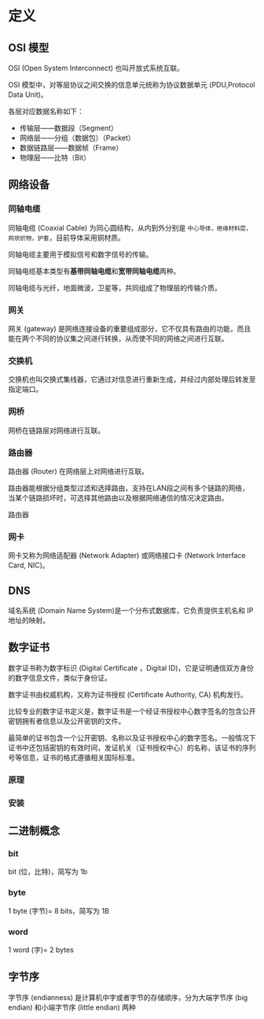 # 定义

## OSI 模型

OSI (Open System Interconnect) 也叫开放式系统互联。

OSI 模型中，对等层协议之间交换的信息单元统称为协议数据单元 (PDU,Protocol Data Unit)。

各层对应数据名称如下：

- 传输层——数据段（Segment）
- 网络层——分组（数据包）（Packet）
- 数据链路层——数据帧（Frame）
- 物理层——比特（Bit）

## 网络设备

### 同轴电缆

同轴电缆 (Coaxial Cable) 为同心圆结构，从内到外分别是 `中心导体，绝缘材料层，网状织物，护套`，目前导体采用铜材质。

同轴电缆主要用于模拟信号和数字信号的传输。

同轴电缆基本类型有**基带同轴电缆**和**宽带同轴电缆**两种。

同轴电缆与光纤，地面微波，卫星等，共同组成了物理层的传输介质。

### 网关

网关 (gateway) 是网络连接设备的重要组成部分，它不仅具有路由的功能，而且能在两个不同的协议集之间进行转换，从而使不同的网络之间进行互联。

### 交换机

交换机也叫交换式集线器，它通过对信息进行重新生成，并经过内部处理后转发至指定端口。

### 网桥

网桥在链路层对网络进行互联。

### 路由器

路由器 (Router) 在网络层上对网络进行互联。

路由器能根据分组类型过滤和选择路由，支持在LAN段之间有多个链路的网络，当某个链路损坏时，可选择其他路由以及根据网络通信的情况决定路由。

路由器

### 网卡

网卡又称为网络适配器 (Network Adapter) 或网络接口卡 (Network Interface Card, NIC)。

## DNS

域名系统 (Domain Name System)是一个分布式数据库，它负责提供主机名和 IP 地址的映射。

## 数字证书

数字证书称为数字标识 (Digital Certificate ，Digital ID)，它是证明通信双方身份的数字信息文件，类似于身份证。

数字证书由权威机构，又称为证书授权 (Certificate Authority, CA) 机构发行。

比较专业的数字证书定义是，数字证书是一个经证书授权中心数字签名的包含公开密钥拥有者信息以及公开密钥的文件。

最简单的证书包含一个公开密钥、名称以及证书授权中心的数字签名。一般情况下证书中还包括密钥的有效时间，发证机关（证书授权中心）的名称，该证书的序列号等信息，证书的格式遵循相关国际标准。

### 原理

### 安装

## 二进制概念

### bit

bit (位，比特)，简写为 1b

### byte

1 byte (字节)= 8 bits，简写为 1B

### word

1 word (字)= 2 bytes

## 字节序

字节序 (endianness) 是计算机中字或者字节的存储顺序，分为大端字节序 (big endian) 和小端字节序 (little endian) 两种